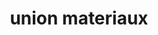 ---
title: "union materiaux"
url: /villeneuve-la-comptal/union-materiaux/
shop: à faire soi-même
---